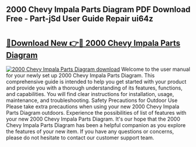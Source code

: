 ## 2000 Chevy Impala Parts Diagram PDF Download Free - Part-jSd User Guide Repair ui64z

# <h2><a href="http://dfr74hj.blite.top/?on=2000+Chevy+Impala+Parts+Diagram">🔗Download New 👉🔴 2000 Chevy Impala Parts Diagram</a></h2>

[![2000 Chevy Impala Parts Diagram download](https://i.imgur.com/lujVjoI.png)](http://dfr74hj.blite.top/?on=2000+Chevy+Impala+Parts+Diagram)
Welcome to the user manual for your newly set up 2000 Chevy Impala Parts Diagram. This comprehensive guide is intended to help you get started with your product and provide you with a thorough understanding of its features, functions, and capabilities. You will find clear instructions for installation, usage, maintenance, and troubleshooting. Safety Precautions for Outdoor Use Please take extra precautions when using your new 2000 Chevy Impala Parts Diagram outdoors. Experience the possibilities of list of features with your new 2000 Chevy Impala Parts Diagram. It's our hope that the 2000 Chevy Impala Parts Diagram has been a helpful companion as you explore the features of your new item. If you have any questions or concerns, please do not hesitate to contact our customer support team.
